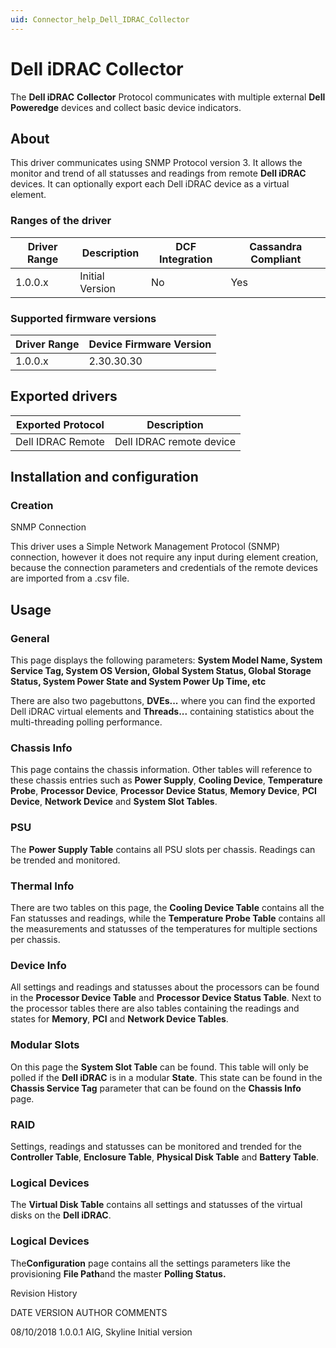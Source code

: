 ```yaml
---
uid: Connector_help_Dell_IDRAC_Collector
---
```


# Dell iDRAC Collector

The **Dell iDRAC** **Collector** Protocol communicates with multiple external **Dell Poweredge** devices and collect basic device indicators.

## About

This driver communicates using SNMP Protocol version 3. It allows the monitor and trend of all statusses and readings from remote **Dell iDRAC** devices. It can optionally export each Dell iDRAC device as a virtual element.

### Ranges of the driver

| **Driver Range** | **Description** | **DCF Integration** | **Cassandra Compliant** |
|------------------|-----------------|---------------------|-------------------------|
| 1.0.0.x          | Initial Version | No                  | Yes                     |

### Supported firmware versions

| **Driver Range** | **Device Firmware Version** |
|------------------|-----------------------------|
| 1.0.0.x          | 2.30.30.30                  |

## Exported drivers

| **Exported Protocol** | **Description**          |
|-----------------------|--------------------------|
| Dell IDRAC Remote     | Dell IDRAC remote device |

## Installation and configuration

### Creation

SNMP Connection

This driver uses a Simple Network Management Protocol (SNMP) connection, however it does not require any input during element creation, because the connection parameters and credentials of the remote devices are imported from a .csv file.

## Usage

### General

This page displays the following parameters: **System Model Name, System Service Tag, System OS Version, Global System Status, Global Storage Status, System Power State and System Power Up Time, etc**

There are also two pagebuttons, **DVEs...** where you can find the exported Dell iDRAC virtual elements and **Threads...** containing statistics about the multi-threading polling performance.

### Chassis Info

This page contains the chassis information. Other tables will reference to these chassis entries such as **Power Supply**, **Cooling Device**, **Temperature Probe**, **Processor Device**, **Processor Device Status**, **Memory Device**, **PCI Device**, **Network Device** and **System Slot Tables**.

### PSU

The **Power Supply Table** contains all PSU slots per chassis. Readings can be trended and monitored.

### Thermal Info

There are two tables on this page, the **Cooling Device Table** contains all the Fan statusses and readings, while the **Temperature Probe Table** contains all the measurements and statusses of the temperatures for multiple sections per chassis.

### Device Info

All settings and readings and statusses about the processors can be found in the **Processor Device Table** and **Processor Device Status Table**. Next to the processor tables there are also tables containing the readings and states for **Memory**, **PCI** and **Network Device Tables**.

### Modular Slots

On this page the **System Slot Table** can be found. This table will only be polled if the **Dell iDRAC** is in a modular **State**. This state can be found in the **Chassis Service Tag** parameter that can be found on the **Chassis Info** page.

### RAID

Settings, readings and statusses can be monitored and trended for the **Controller Table**, **Enclosure Table**, **Physical Disk Table** and **Battery Table**.

### Logical Devices

The **Virtual Disk Table** contains all settings and statusses of the virtual disks on the **Dell iDRAC**.

### Logical Devices

The**Configuration** page contains all the settings parameters like the provisioning **File Path**and the master **Polling Status.**

Revision History

DATE VERSION AUTHOR COMMENTS

08/10/2018 1.0.0.1 AIG, Skyline Initial version
